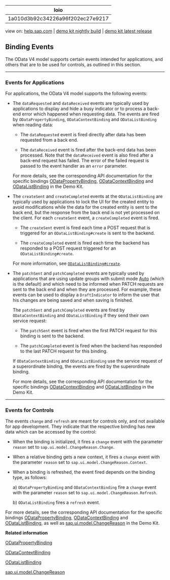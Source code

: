 | loio |
| -----|
| 1a010d3b92c34226a96f202ec27e9217 |

<div id="loio">

view on: [help.sap.com](https://help.sap.com/viewer/DRAFT/3237636b137e43519a20ad5513c49ccb/latest/en-US/1a010d3b92c34226a96f202ec27e9217.html) | [demo kit nightly build](https://openui5nightly.hana.ondemand.com/#/topic/1a010d3b92c34226a96f202ec27e9217) | [demo kit latest release](https://openui5.hana.ondemand.com/#/topic/1a010d3b92c34226a96f202ec27e9217)</div>
<!-- loio1a010d3b92c34226a96f202ec27e9217 -->

## Binding Events

The OData V4 model supports certain events intended for applications, and others that are to be used for controls, as outlined in this section.

***

### Events for Applications

For applications, the OData V4 model supports the following events:

-   The `dataRequested` and `dataReceived` events are typically used by applications to display and hide a busy indicator or to process a back-end error which happened when requesting data. The events are fired by `ODataPropertyBinding`, `ODataContextBinding` and `ODataListBinding` when reading data:

    -   The `dataRequested` event is fired directly after data has been requested from a back end.

    -   The `dataReceived` event is fired after the back-end data has been processed. Note that the `dataReceived` event is also fired after a back-end request has failed. The error of the failed request is passed to the event handler as an `error` parameter.

    For more details, see the corresponding API documentation for the specific bindings [ODataPropertyBinding](https://openui5.hana.ondemand.com/#docs/api/symbols/sap.ui.model.odata.v4.ODataPropertyBinding.html), [ODataContextBinding](https://openui5.hana.ondemand.com/#docs/api/symbols/sap.ui.model.odata.v4.ODataContextBinding.html) and [ODataListBinding](https://openui5.hana.ondemand.com/#docs/api/symbols/sap.ui.model.odata.v4.ODataListBinding.html) in the Demo Kit.

-   The `createSent` and `createCompleted` events at the `ODataListBinding` are typically used by applications to lock the UI for the created entity to avoid modifications while the data for the created entity is sent to the back end, but the response from the back end is not yet processed on the client. For each `createSent` event, a `createCompleted` event is fired.

    -   The `createSent` event is fired each time a POST request that is triggered for an `ODataListBinding#create` is sent to the backend.

    -   The `createCompleted` event is fired each time the backend has responded to a POST request triggered for an `ODataListBinding#create`.

    For more information, see [`ODataListBinding#create`](https://openui5.hana.ondemand.com/#docs/api/symbols/sap.ui.model.odata.v4.ODataListBinding/methods/create.html).

-   The `patchSent` and `patchCompleted` events are typically used by applications that are using update groups with submit mode [Auto](https://openui5.hana.ondemand.com/#docs/api/symbols/sap.ui.model.odata.v4.SubmitMode.html) \(which is the default\) and which need to be informed when PATCH requests are sent to the back end and when they are processed. For example, these events can be used to display a `DraftIndicator` to inform the user that his changes are being saved and when saving is finished.

    The `patchSent` and `patchCompleted` events are fired by `ODataContextBinding` and `ODataListBinding` if they send their own service request:

    -   The `patchSent` event is fired when the first PATCH request for this binding is sent to the backend.

    -   The `patchCompleted` event is fired when the backend has responded to the last PATCH request for this binding.

    If `ODataContextBinding` and `ODataListBinding` use the service request of a superordinate binding, the events are fired by the superordinate binding.

    For more details, see the corresponding API documentation for the specific bindings [ODataContextBinding](https://openui5.hana.ondemand.com/#docs/api/symbols/sap.ui.model.odata.v4.ODataContextBinding.html) and [ODataListBinding](https://openui5.hana.ondemand.com/#docs/api/symbols/sap.ui.model.odata.v4.ODataListBinding.html) in the Demo Kit.


***

### Events for Controls

The events `change` and `refresh` are meant for controls only, and not available for app development. They indicate that the respective binding has new data which can be accessed by the control:

-   When the binding is initialized, it fires a `change` event with the parameter `reason` set to `sap.ui.model.ChangeReason.Change`.

-   When a relative binding gets a new context, it fires a `change` event with the parameter `reason` set to `sap.ui.model.ChangeReason.Context`.

-   When a binding is refreshed, the event fired depends on the binding type, as follows:

    a\) `ODataPropertyBinding` and `ODataContextBinding` fire a `change` event with the parameter `reason` set to `sap.ui.model.ChangeReason.Refresh`.

    b\) `ODataListBinding` fires a `refresh` event.


For more details, see the corresponding API documentation for the specific bindings [ODataPropertyBinding](https://openui5.hana.ondemand.com/#docs/api/symbols/sap.ui.model.odata.v4.ODataPropertyBinding.html), [ODataContextBinding](https://openui5.hana.ondemand.com/#docs/api/symbols/sap.ui.model.odata.v4.ODataContextBinding.html) and [ODataListBinding](https://openui5.hana.ondemand.com/#docs/api/symbols/sap.ui.model.odata.v4.ODataListBinding.html), as well as [sap.ui.model.ChangeReason](https://openui5.hana.ondemand.com/#docs/api/symbols/sap.ui.model.ChangeReason.html) in the Demo Kit.

**Related information**  


[ODataPropertyBinding](https://openui5.hana.ondemand.com/#docs/api/symbols/sap.ui.model.odata.v4.ODataPropertyBinding.html)

[ODataContextBinding](https://openui5.hana.ondemand.com/#docs/api/symbols/sap.ui.model.odata.v4.ODataContextBinding.html)

[ODataListBinding](https://openui5.hana.ondemand.com/#docs/api/symbols/sap.ui.model.odata.v4.ODataListBinding.html)

[sap.ui.model.ChangeReason](https://openui5.hana.ondemand.com/#docs/api/symbols/sap.ui.model.ChangeReason.html)

